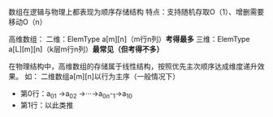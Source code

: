 


数组在逻辑与物理上都表现为顺序存储结构
特点：支持随机存取O（1）、增删需要移动O（n）

高维数组：
二维：ElemType a[m][n]（m行n列）**考得最多**
三维：ElemType a[L][m][n]（k层m行n列）**最常见（但考得不多）**

在物理结构中，高维数组的存储属于线性结构，按照优先主次顺序达成维度递升效果。
如：
二维数组a[m][n]以行为主序（一般情况下）
- 第0行：a$_0$$_1$  ->a$_0$$_2$ ->···->a$_0$$_n$-$_1$->a$_1$$_0$
- 第1行：以此类推



<!--stackedit_data:
eyJoaXN0b3J5IjpbNzAzMzY0NTc0XX0=
-->